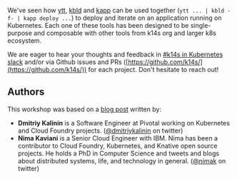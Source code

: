 We've seen how [ytt](https://get-ytt.io/), [kbld](https://get-kbld.io/) and [kapp](https://get-kapp.io/) can be used together (`ytt ... | kbld -f- | kapp deploy ...`) to deploy and iterate on an application running on Kubernetes. Each one of these tools has been designed to be single-purpose and composable with other tools from k14s org and larger k8s ecosystem.

We are eager to hear your thoughts and feedback in [#k14s in Kubernetes slack](https://slack.kubernetes.io/) and/or via Github issues and PRs ([https://github.com/k14s/](https://github.com/k14s/)) for each project. Don't hesitate to reach out!

## Authors
This workshop was based on a [blog post](https://tanzu.vmware.com/content/blog/introducing-k14s-kubernetes-tools-simple-and-composable-tools-for-application-deployment) written by:

* __Dmitriy Kalinin__ is a Software Engineer at Pivotal working on Kubernetes and Cloud Foundry projects. ([@dmitriykalinin](https://twitter.com/dmitriykalinin) on twitter)
* __Nima Kaviani__ is a Senior Cloud Engineer with IBM. Nima has been a contributor to Cloud Foundry, Kubernetes, and Knative open source projects. He holds a PhD in Computer Science and tweets and blogs about distributed systems, life, and technology in general. ([@nimak](https://twitter.com/nimak) on twitter)
